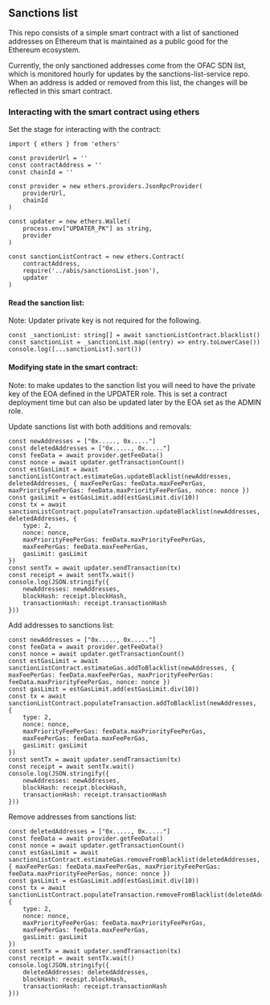 ## Sanctions list

This repo consists of a simple smart contract with a list of sanctioned addresses on Ethereum that is maintained as a public good for the Ethereum ecosystem. 

Currently, the only sanctioned addresses come from the OFAC SDN list, which is monitored hourly for updates by the sanctions-list-service repo.  When an address is added or removed from this list, the changes will be reflected in this smart contract.

### Interacting with the smart contract using ethers

Set the stage for interacting with the contract:

```
import { ethers } from 'ethers'

const providerUrl = ''
const contractAddress = ''
const chainId = ''

const provider = new ethers.providers.JsonRpcProvider(
    providerUrl,
    chainId
)

const updater = new ethers.Wallet(
    process.env["UPDATER_PK"] as string,
    provider
)

const sanctionListContract = new ethers.Contract(
    contractAddress,
    require('../abis/sanctionsList.json'),
    updater
)
```

#### Read the sanction list:

Note: Updater private key is not required for the following.

```
const _sanctionList: string[] = await sanctionListContract.blacklist()
const sanctionList = _sanctionList.map((entry) => entry.toLowerCase())
console.log([...sanctionList].sort())
```

#### Modifying state in the smart contract:

Note: to make updates to the sanction list you will need to have the private key of the EOA defined in the UPDATER role. This is set a contract deployment time but can also be updated later by the EOA set as the ADMIN role.

Update sanctions list with both additions and removals:

```
const newAddresses = ["0x....., 0x....."]
const deletedAddresses = ["0x....., 0x....."]
const feeData = await provider.getFeeData()
const nonce = await updater.getTransactionCount()
const estGasLimit = await sanctionListContract.estimateGas.updateBlacklist(newAddresses, deletedAddresses, { maxFeePerGas: feeData.maxFeePerGas, maxPriorityFeePerGas: feeData.maxPriorityFeePerGas, nonce: nonce })
const gasLimit = estGasLimit.add(estGasLimit.div(10))
const tx = await sanctionListContract.populateTransaction.updateBlacklist(newAddresses, deletedAddresses, {
    type: 2,
    nonce: nonce,
    maxPriorityFeePerGas: feeData.maxPriorityFeePerGas,
    maxFeePerGas: feeData.maxFeePerGas,
    gasLimit: gasLimit
})
const sentTx = await updater.sendTransaction(tx)
const receipt = await sentTx.wait()
console.log(JSON.stringify({        
    newAddresses: newAddresses,
    blockHash: receipt.blockHash,
    transactionHash: receipt.transactionHash
}))
```

Add addresses to sanctions list:

```
const newAddresses = ["0x....., 0x....."]
const feeData = await provider.getFeeData()
const nonce = await updater.getTransactionCount()
const estGasLimit = await sanctionListContract.estimateGas.addToBlacklist(newAddresses, { maxFeePerGas: feeData.maxFeePerGas, maxPriorityFeePerGas: feeData.maxPriorityFeePerGas, nonce: nonce })
const gasLimit = estGasLimit.add(estGasLimit.div(10))
const tx = await sanctionListContract.populateTransaction.addToBlacklist(newAddresses, {
    type: 2,
    nonce: nonce,
    maxPriorityFeePerGas: feeData.maxPriorityFeePerGas,
    maxFeePerGas: feeData.maxFeePerGas,
    gasLimit: gasLimit
})
const sentTx = await updater.sendTransaction(tx)
const receipt = await sentTx.wait()
console.log(JSON.stringify({
    newAddresses: newAddresses,
    blockHash: receipt.blockHash,
    transactionHash: receipt.transactionHash
}))
```

Remove addresses from sanctions list:

```
const deletedAddresses = ["0x....., 0x....."]
const feeData = await provider.getFeeData()
const nonce = await updater.getTransactionCount()
const estGasLimit = await sanctionListContract.estimateGas.removeFromBlacklist(deletedAddresses, { maxFeePerGas: feeData.maxFeePerGas, maxPriorityFeePerGas: feeData.maxPriorityFeePerGas, nonce: nonce })
const gasLimit = estGasLimit.add(estGasLimit.div(10))
const tx = await sanctionListContract.populateTransaction.removeFromBlacklist(deletedAddresses, {
    type: 2,
    nonce: nonce,
    maxPriorityFeePerGas: feeData.maxPriorityFeePerGas,
    maxFeePerGas: feeData.maxFeePerGas,
    gasLimit: gasLimit
})
const sentTx = await updater.sendTransaction(tx)
const receipt = await sentTx.wait()
console.log(JSON.stringify({        
    deletedAddresses: deletedAddresses,
    blockHash: receipt.blockHash,
    transactionHash: receipt.transactionHash
}))
```